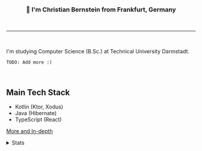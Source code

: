 
<div align="center">
  <h3>
    👋
    I'm Christian Bernstein from Frankfurt, Germany
  </h3>
</div>

<br />

---
<br />

I'm studying Computer Science (B.Sc.) at Technical University Darmstadt.

``TODO: Add more :)``

<br />

## Main Tech Stack

- Kotlin (Ktor, Xodus)
- Java (Hibernate)
- TypeScript (React)

[More and In-depth](aboutme/techstack-in-depth.md)


<details>
  <summary>Stats</summary>
  
  [![My GitHub stats](https://github-readme-stats.vercel.app/api?username=christian-bernstein)](https://github.com/anuraghazra/github-readme-stats)

  ![Top Langs](https://github-readme-stats.vercel.app/api/top-langs/?username=christian-bernstein&hide_progress=false&layout=compact&langs_count=20&custom_title=Most%20Used%20Languages%20(Public))
</details>
